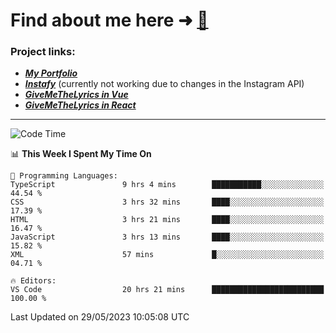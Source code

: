 # Find about me here ➜ [🧑](https://pauabella.dev)

### Project links:
- ***[My Portfolio](https://pauabella.dev)***
- ***[Instafy](https://instafy.me)*** (currently not working due to changes in the Instagram API)
- ***[GiveMeTheLyrics in Vue](https://lyrics.pauabella.dev)***
- ***[GiveMeTheLyrics in React](https://pauabella.dev/GiveMeTheLyrics)***

---
<!--START_SECTION:waka-->
![Code Time](http://img.shields.io/badge/Code%20Time-2%2C176%20hrs%2059%20mins-blue)

📊 **This Week I Spent My Time On** 

```text
💬 Programming Languages: 
TypeScript               9 hrs 4 mins        ███████████░░░░░░░░░░░░░░   44.54 % 
CSS                      3 hrs 32 mins       ████░░░░░░░░░░░░░░░░░░░░░   17.39 % 
HTML                     3 hrs 21 mins       ████░░░░░░░░░░░░░░░░░░░░░   16.47 % 
JavaScript               3 hrs 13 mins       ████░░░░░░░░░░░░░░░░░░░░░   15.82 % 
XML                      57 mins             █░░░░░░░░░░░░░░░░░░░░░░░░   04.71 % 

🔥 Editors: 
VS Code                  20 hrs 21 mins      █████████████████████████   100.00 % 
```


 Last Updated on 29/05/2023 10:05:08 UTC
<!--END_SECTION:waka-->
